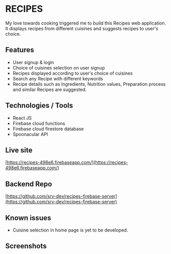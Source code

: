 # RECIPES

My love towards cooking triggered me to build this Recipes web application. It displays recipes from different cuisines and suggests recipes to user's choice.

## Features

* User signup & login
* Choice of cuisines selection on user signup
* Recipes displayed according to user's choice of cuisines
* Search any Recipe with different keywords
* Recipe details such as Ingredients, Nutrition values, Preparation process and similar Recipes are suggested.

## Technologies / Tools

* React JS
* Firebase cloud functions
* Firebase cloud firestore database
* Spoonacular API


## Live site

[https://recipes-498e6.firebaseapp.com/](https://recipes-498e6.firebaseapp.com/)

## Backend Repo

[https://github.com/srv-dev/recipes-firebase-server](https://github.com/srv-dev/recipes-firebase-server)

## Known issues

* Cuisine selection in home page is yet to be developed.

## Screenshots
